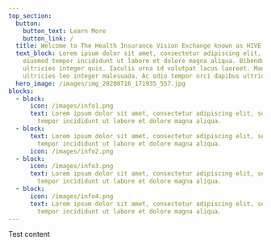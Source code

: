 ```yaml
---
top_section:
  button:
    button_text: Learn More
    button_link: /
  title: Welcome to The Health Insurance Vision Exchange known as HIVE
  text_block: Lorem ipsum dolor sit amet, consectetur adipiscing elit, sed do
    eiusmod tempor incididunt ut labore et dolore magna aliqua. Bibendum est
    ultricies integer quis. Iaculis urna id volutpat lacus laoreet. Mauris vitae
    ultricies leo integer malesuada. Ac odio tempor orci dapibus ultrices in.
  hero_image: /images/img_20200716_171935_557.jpg
blocks:
  - block:
      icon: /images/info1.png
      text: Lorem ipsum dolor sit amet, consectetur adipiscing elit, sed do eiusmod
        tempor incididunt ut labore et dolore magna aliqua.
  - block:
      text: Lorem ipsum dolor sit amet, consectetur adipiscing elit, sed do eiusmod
        tempor incididunt ut labore et dolore magna aliqua.
      icon: /images/info2.png
  - block:
      icon: /images/info3.png
      text: Lorem ipsum dolor sit amet, consectetur adipiscing elit, sed do eiusmod
        tempor incididunt ut labore et dolore magna aliqua.
  - block:
      icon: /images/info4.png
      text: Lorem ipsum dolor sit amet, consectetur adipiscing elit, sed do eiusmod
        tempor incididunt ut labore et dolore magna aliqua.
---
```

Test content